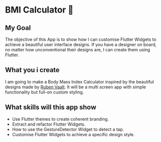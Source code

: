# BMI Calculator 💪

## My Goal

The objective of this App is to show how I can customise Flutter Widgets to achieve a beautiful user interface designs. If you have a designer on board, no matter how unconventional their designs are, I can create them using Flutter.

## What you i create

I am going to make a Body Mass Index Calculator inspired by the beautiful designs made by [Ruben Vaalt](https://dribbble.com/shots/4585382-Simple-BMI-Calculator). It will be a multi screen app with simple functionality but full-on custom styling.

## What skills will this app show

- Use Flutter themes to create coherent branding.
- Extract and refactor Flutter Widgets.
- How to use the GestureDetector Widget to detect a tap.
- Customise Flutter Widgets to achieve a specific design style.
